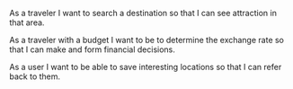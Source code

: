 As a traveler I want to search a destination so that I can see attraction in that area.

As a traveler with a budget I want to be to determine the exchange rate so that I can make and form financial decisions.

As a user I want to be able to save interesting locations so that I can refer back to them.